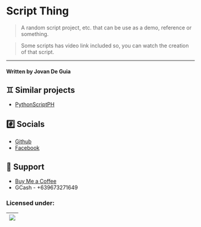 # Script Thing

> A random script project, etc. that can be
> use as a demo, reference or something.

> Some scripts has video link included so, you can watch
> the creation of that script.

---

#### Written by Jovan De Guia

## ♊ Similar projects

- [PythonScriptPH](https://github.com/mpotane/PythonScriptPH)

## #️⃣ Socials

- [Github](https://github.com/jxmked)
- [Facebook](https://www.facebook.com/deguia25)

## 🎁 Support

- [Buy Me a Coffee](https://www.buymeacoffee.com/jxmked)
- GCash - +639673271649

### Licensed under:

| [![](https://img.shields.io/static/v1?label=LICENSE&message=MIT&style=for-the-badge&color=blueviolet)](https://opensource.org/licenses/MIT) |
| :-----------------------------------------------------------------------------------------------------------------------------------------: |
